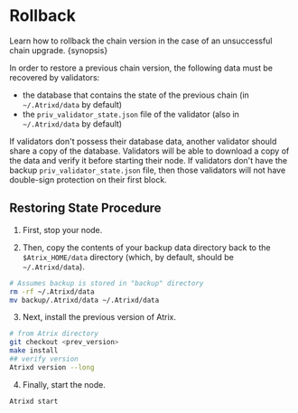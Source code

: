 <!--
order: 6
-->

# Rollback

Learn how to rollback the chain version in the case of an unsuccessful chain upgrade. {synopsis}

In order to restore a previous chain version, the following data must be recovered by validators:

- the database that contains the state of the previous chain (in `~/.Atrixd/data` by default)
- the `priv_validator_state.json` file of the validator (also in `~/.Atrixd/data` by default)

If validators don't possess their database data, another validator should share a copy of the database. Validators will be able to download a copy of the data and verify it before starting their node. If validators don't have the backup `priv_validator_state.json` file, then those validators will not have double-sign protection on their first block.

## Restoring State Procedure

1. First, stop your node.

2. Then, copy the contents of your backup data directory back to the `$Atrix_HOME/data` directory (which, by default, should be `~/.Atrixd/data`).

```bash
# Assumes backup is stored in "backup" directory
rm -rf ~/.Atrixd/data
mv backup/.Atrixd/data ~/.Atrixd/data
```

3. Next, install the previous version of Atrix.

```bash
# from Atrix directory
git checkout <prev_version>
make install
## verify version
Atrixd version --long
```

4. Finally, start the node.

```bash
Atrixd start
```
